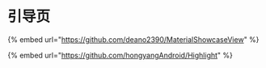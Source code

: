 # 引导页

{% embed url="https://github.com/deano2390/MaterialShowcaseView" %}

{% embed url="https://github.com/hongyangAndroid/Highlight" %}



